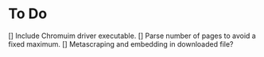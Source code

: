 # To Do

[] Include Chromuim driver executable.
[] Parse number of pages to avoid a fixed maximum.
[] Metascraping and embedding in downloaded file?
